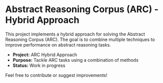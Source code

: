 # Abstract Reasoning Corpus (ARC) - Hybrid Approach

This project implements a hybrid approach for solving the Abstract Reasoning Corpus (ARC). The goal is to combine multiple techniques to improve performance on abstract reasoning tasks.

- **Project:** ARC Hybrid Approach
- **Purpose:** Tackle ARC tasks using a combination of methods
- **Status:** Work in progress

Feel free to contribute or suggest improvements!
